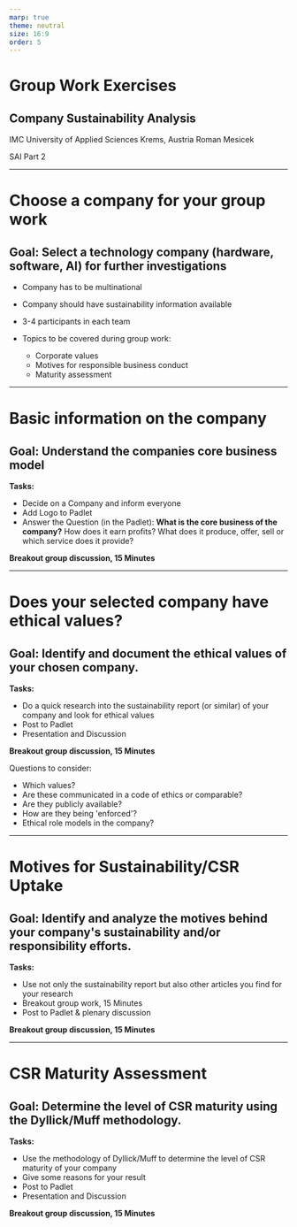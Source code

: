 ```yaml
---
marp: true
theme: neutral
size: 16:9
order: 5
---
```


<!-- description: Group Work Exercises - Company Sustainability Analysis -->

<!-- _class: title -->


# Group Work Exercises
## Company Sustainability Analysis

IMC University of Applied Sciences Krems, Austria
Roman Mesicek

SAI Part 2


---

<!-- _class: groupwork -->

# Choose a company for your group work

## **Goal:** Select a technology company (hardware, software, AI) for further investigations
- Company has to be multinational
- Company should have sustainability information available
- 3-4 participants in each team

- Topics to be covered during group work:
  - Corporate values 
  - Motives for responsible business conduct
  - Maturity assessment


---

<!-- _class: groupwork -->

# Basic information on the company

## **Goal**: Understand the companies core business model

**Tasks:**
- Decide on a Company and inform everyone
- Add Logo to Padlet
- Answer the Question (in the Padlet):
**What is the core business of the company?**
How does it earn profits? What does it produce, offer, sell or which service does it provide?

**Breakout group discussion, 15 Minutes**

---

<!-- _class: groupwork -->

# Does your selected company have ethical values?

## **Goal**: Identify and document the ethical values of your chosen company.

<div class="cols">

<div class="col">

**Tasks:**
- Do a quick research into the sustainability report (or similar) of your company and look for ethical values
- Post to Padlet
- Presentation and Discussion

**Breakout group discussion, 15 Minutes**
</div>

<div class="col">

Questions to consider:
- Which values?
- Are these communicated in a code of ethics or comparable?
- Are they publicly available?
- How are they being 'enforced'?
- Ethical role models in the company?

</div>
</div>


---

<!-- _class: groupwork -->

# Motives for Sustainability/CSR Uptake

## **Goal**: Identify and analyze the motives behind your company's sustainability and/or responsibility efforts.


**Tasks:**
- Use not only the sustainability report but also other articles you find for your research
- Breakout group work, 15 Minutes
- Post to Padlet & plenary discussion

**Breakout group discussion, 15 Minutes**


---

<!-- _class: groupwork -->

# CSR Maturity Assessment

## **Goal**: Determine the level of CSR maturity using the Dyllick/Muff methodology.

**Tasks:**
- Use the methodology of Dyllick/Muff to determine the level of CSR maturity of your company
- Give some reasons for your result
- Post to Padlet
- Presentation and Discussion

**Breakout group discussion, 15 Minutes**
